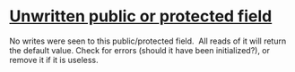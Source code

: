 # [Unwritten public or protected field](https://spotbugs.readthedocs.io/en/latest/bugDescriptions.html#UWF_UNWRITTEN_PUBLIC_OR_PROTECTED_FIELD)

 No writes were seen to this public/protected field.  All reads of it will return the default
value. Check for errors (should it have been initialized?), or remove it if it is useless.